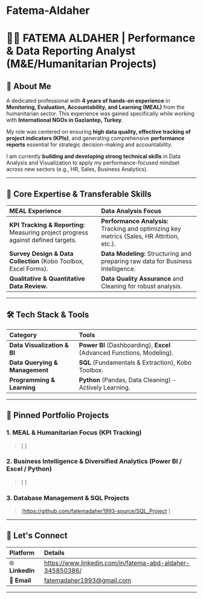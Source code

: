 # Fatema-Aldaher
# 👩‍💻 FATEMA ALDAHER | Performance & Data Reporting Analyst (M&E/Humanitarian Projects)

## 🌟 About Me

A dedicated professional with **4 years of hands-on experience** in **Monitoring, Evaluation, Accountability, and Learning (MEAL)** from the humanitarian sector. This experience was gained specifically while working with **International NGOs in Gaziantep, Turkey**.

My role was centered on ensuring **high data quality, effective tracking of project indicators (KPIs)**, and generating comprehensive **performance reports** essential for strategic decision-making and accountability.

I am currently **building and developing strong technical skills** in Data Analysis and Visualization to apply my performance-focused mindset across new sectors (e.g., HR, Sales, Business Analytics).

---

## 💼 Core Expertise & Transferable Skills

| MEAL Experience | Data Analysis Focus |
| :--- | :--- |
| **KPI Tracking & Reporting:** Measuring project progress against defined targets. | **Performance Analysis:** Tracking and optimizing key metrics (Sales, HR Attrition, etc.). |
| **Survey Design & Data Collection** (Kobo Toolbox, Excel Forms). | **Data Modeling:** Structuring and preparing raw data for Business Intelligence. |
| **Qualitative & Quantitative Data Review.** | **Data Quality Assurance** and Cleaning for robust analysis. |

---

## 🛠️ Tech Stack & Tools

| Category | Tools |
| :--- | :--- |
| **Data Visualization & BI** | **Power BI** (Dashboarding), **Excel** (Advanced Functions, Modeling). |
| **Data Querying & Management** | **SQL** (Fundamentals & Extraction), Kobo Toolbox. |
| **Programming & Learning** | **Python** (Pandas, Data Cleaning) - Actively Learning. |

---

## 📂 Pinned Portfolio Projects

### 1. MEAL & Humanitarian Focus (KPI Tracking)
> [ ]

### 2. Business Intelligence & Diversified Analytics (Power BI / Excel / Python)
> [ ]

### 3. Database Management & SQL Projects
> [https://github.com/fatemadaher1993-source/SQL_Project ]

---

## 🤝 Let's Connect

| Platform | Details |
| :--- | :--- |
| 🌐 **LinkedIn** | https://www.linkedin.com/in/fatema-abd-aldaher-345850386/| 
| 📧 **Email** | fatemadaher1993@gmail.com  

---
